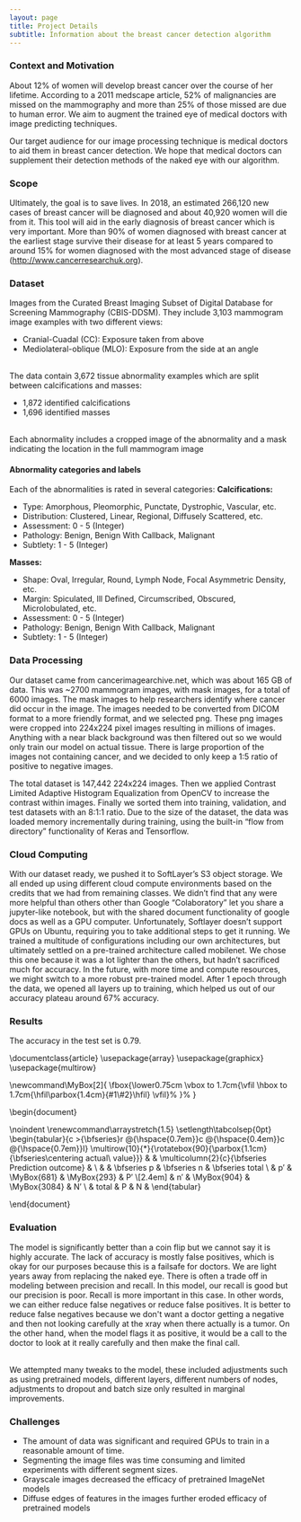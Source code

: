 ```yaml
---
layout: page
title: Project Details
subtitle: Information about the breast cancer detection algorithm
---
```




### Context and Motivation

About 12% of women will develop breast cancer over the course of her lifetime. According to a 2011 medscape article, 52% of malignancies are missed on the mammography and more than 25% of those missed are due to human error. We aim to augment the trained eye of medical doctors with image predicting techniques.

Our target audience for our image processing technique is medical doctors to aid them in breast cancer detection. We hope that medical doctors can supplement their detection methods of the naked eye with our algorithm.



### Scope

Ultimately, the goal is to save lives. In 2018, an estimated 266,120 new cases of breast cancer will be diagnosed and about 40,920 women will die from it. This tool will aid in the early diagnosis of breast cancer which is very important. More than 90% of women diagnosed with breast cancer at the earliest stage survive their disease for at least 5 years compared to around 15% for women diagnosed with the most advanced stage of disease (http://www.cancerresearchuk.org).

### Dataset

Images from the Curated Breast Imaging Subset of Digital Database for Screening Mammography (CBIS-DDSM). They include 3,103 mammogram image examples with two different views:
* Cranial-Cuadal (CC): Exposure taken from above
* Mediolateral-oblique (MLO): Exposure from the side at an angle

<br> The data contain 3,672 tissue abnormality examples which are split between calcifications and masses:
* 1,872 identified calcifications
* 1,696 identified masses

<br>Each abnormality includes a cropped image of the abnormality and a mask indicating the location in the full mammogram image

#### Abnormality categories and labels

Each of the abnormalities is rated in several categories:
**Calcifications:**
* Type: Amorphous, Pleomorphic, Punctate, Dystrophic, Vascular, etc.
* Distribution: Clustered, Linear, Regional, Diffusely Scattered, etc.
* Assessment: 0 - 5 (Integer)
* Pathology: Benign, Benign With Callback, Malignant
* Subtlety: 1 - 5 (Integer)

**Masses:**
* Shape: Oval, Irregular, Round, Lymph Node, Focal Asymmetric Density, etc.
* Margin: Spiculated, Ill Defined, Circumscribed, Obscured, Microlobulated, etc.
* Assessment: 0 - 5 (Integer)
* Pathology: Benign, Benign With Callback, Malignant
* Subtlety: 1 - 5 (Integer)


### Data Processing


Our dataset came from cancerimagearchive.net, which was about 165 GB of data. This was ~2700 mammogram images, with mask images, for a total of 6000 images. The mask images to help researchers identify where cancer did occur in the image. The images needed to be converted from DICOM format to a more friendly format, and we selected png. These png images were cropped into 224x224 pixel images resulting in millions of images. Anything with a near black background was then filtered out so we would only train our model on actual tissue. There is large proportion of the images not containing cancer, and we decided to only keep a 1:5 ratio of positive to negative images.

The total dataset is 147,442 224x224 images. Then we applied Contrast Limited Adaptive Histogram Equalization from OpenCV to increase the contrast within images. Finally we sorted them into training, validation, and test datasets with an 8:1:1 ratio. Due to the size of the dataset, the data was loaded memory incrementally during training, using the built-in “flow from directory” functionality of Keras and Tensorflow.


### Cloud Computing

With our dataset ready, we pushed it to SoftLayer’s S3 object storage. We all ended up using different cloud compute environments based on the credits that we had from remaining classes. We didn’t find that any were more helpful than others other than Google “Colaboratory” let you share a jupyter-like notebook, but with the shared document functionality of google docs as well as a GPU computer. Unfortunately, Softlayer doesn’t support GPUs on Ubuntu, requiring you to take additional steps to get it running. We trained a multitude of configurations including our own architectures, but ultimately settled on a pre-trained architecture called mobilenet. We chose this one because it was a lot lighter than the others, but hadn’t sacrificed much for accuracy. In the future, with more time and compute resources, we might switch to a more robust pre-trained model.  After 1 epoch through the data, we opened all layers up to training, which helped us out of our accuracy plateau around 67% accuracy.

### Results

The accuracy in the test set is 0.79. 

\documentclass{article}
\usepackage{array}
\usepackage{graphicx}
\usepackage{multirow}

\newcommand\MyBox[2]{
  \fbox{\lower0.75cm
    \vbox to 1.7cm{\vfil
      \hbox to 1.7cm{\hfil\parbox{1.4cm}{#1\\#2}\hfil}
      \vfil}%
  }%
}

\begin{document}

\noindent
\renewcommand\arraystretch{1.5}
\setlength\tabcolsep{0pt}
\begin{tabular}{c >{\bfseries}r @{\hspace{0.7em}}c @{\hspace{0.4em}}c @{\hspace{0.7em}}l}
  \multirow{10}{*}{\rotatebox{90}{\parbox{1.1cm}{\bfseries\centering actual\\ value}}} & 
    & \multicolumn{2}{c}{\bfseries Prediction outcome} & \\
  & & \bfseries p & \bfseries n & \bfseries total \\
  & p$'$ & \MyBox{681} & \MyBox{293} & P$'$ \\[2.4em]
  & n$'$ & \MyBox{904} & \MyBox{3084} & N$'$ \\
  & total & P & N &
\end{tabular}

\end{document}


### Evaluation

The model is significantly better than a coin flip but we cannot say it is highly accurate. The lack of accuracy is mostly false positives, which is okay for our purposes because this is a failsafe for doctors. We are light years away from replacing the naked eye. There is often a trade off in modeling between precision and recall. In this model, our recall is good but our precision is poor. Recall is more important in this case. In other words, we can either reduce false negatives or reduce false positives. It is better to reduce false negatives because we don't want a doctor getting a negative and then not looking carefully at the xray when there actually is a tumor. On the other hand, when the model flags it as positive, it would be a call to the doctor to look at it really carefully and then make the final call.

<br>We attempted many tweaks to the model, these included adjustments such as using pretrained models, different layers, different numbers of nodes, adjustments to dropout and batch size only resulted in marginal improvements.

### Challenges

* The amount of data was significant and required GPUs to train in a reasonable amount of time.
* Segmenting the image files was time consuming and limited experiments with different segment sizes.
* Grayscale images decreased the efficacy of pretrained ImageNet models
* Diffuse edges of features in the images further eroded efficacy of pretrained models












